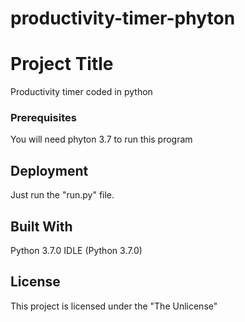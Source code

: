 # productivity-timer-phyton
# Project Title

Productivity timer coded in python

### Prerequisites

You will need phyton 3.7 to run this program

## Deployment

Just run the "run.py" file.
## Built With

Python 3.7.0
IDLE (Python 3.7.0)

## License

This project is licensed under the "The Unlicense"
